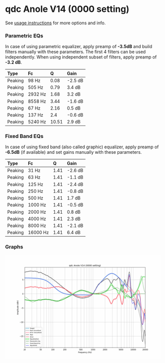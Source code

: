 # qdc Anole V14 (0000 setting)
See [usage instructions](https://github.com/jaakkopasanen/AutoEq#usage) for more options and info.

### Parametric EQs
In case of using parametric equalizer, apply preamp of **-3.5dB** and build filters manually
with these parameters. The first 4 filters can be used independently.
When using independent subset of filters, apply preamp of **-3.2 dB**.

| Type    | Fc      |     Q | Gain    |
|:--------|:--------|:------|:--------|
| Peaking | 98 Hz   |  0.08 | -2.5 dB |
| Peaking | 505 Hz  |  0.79 | 3.4 dB  |
| Peaking | 2932 Hz |  1.68 | 3.2 dB  |
| Peaking | 8558 Hz |  3.44 | -1.6 dB |
| Peaking | 67 Hz   |  2.16 | 0.5 dB  |
| Peaking | 137 Hz  |  2.4  | -0.6 dB |
| Peaking | 5240 Hz | 10.51 | 2.9 dB  |

### Fixed Band EQs
In case of using fixed band (also called graphic) equalizer, apply preamp of **-6.5dB**
(if available) and set gains manually with these parameters.

| Type    | Fc       |    Q | Gain    |
|:--------|:---------|:-----|:--------|
| Peaking | 31 Hz    | 1.41 | -2.6 dB |
| Peaking | 63 Hz    | 1.41 | -1.1 dB |
| Peaking | 125 Hz   | 1.41 | -2.4 dB |
| Peaking | 250 Hz   | 1.41 | -0.8 dB |
| Peaking | 500 Hz   | 1.41 | 1.7 dB  |
| Peaking | 1000 Hz  | 1.41 | -0.5 dB |
| Peaking | 2000 Hz  | 1.41 | 0.8 dB  |
| Peaking | 4000 Hz  | 1.41 | 2.3 dB  |
| Peaking | 8000 Hz  | 1.41 | -2.1 dB |
| Peaking | 16000 Hz | 1.41 | 6.4 dB  |

### Graphs
![](./qdc%20Anole%20V14%20(0000%20setting).png)